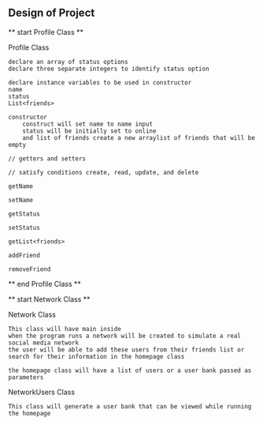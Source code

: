 ## Design of Project

** start Profile Class **

Profile Class

    declare an array of status options
    declare three separate integers to identify status option

    declare instance variables to be used in constructor
    name
    status
    List<friends>

    constructor
        construct will set name to name input
        status will be initially set to online
        and list of friends create a new arraylist of friends that will be empty

    // getters and setters

    // satisfy conditions create, read, update, and delete

    getName

    setName

    getStatus

    setStatus

    getList<friends>

    addFriend

    removeFriend

** end Profile Class **

** start Network Class **

Network Class

    This class will have main inside
    when the program runs a network will be created to simulate a real social media network
    the user will be able to add these users from their friends list or search for their information in the homepage class

    the homepage class will have a list of users or a user bank passed as parameters




NetworkUsers Class

    This class will generate a user bank that can be viewed while running the homepage






